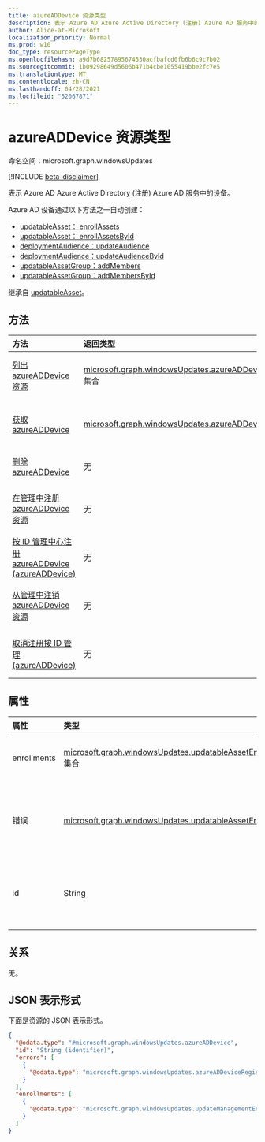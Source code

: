 ```yaml
---
title: azureADDevice 资源类型
description: 表示 Azure AD Azure Active Directory (注册) Azure AD 服务中的设备。
author: Alice-at-Microsoft
localization_priority: Normal
ms.prod: w10
doc_type: resourcePageType
ms.openlocfilehash: a9d7b68257895674530acfbafcd0fb6b6c9c7b02
ms.sourcegitcommit: 1b09298649d5606b471b4cbe1055419bbe2fc7e5
ms.translationtype: MT
ms.contentlocale: zh-CN
ms.lasthandoff: 04/28/2021
ms.locfileid: "52067871"
---
```

# <a name="azureaddevice-resource-type"></a>azureADDevice 资源类型

命名空间：microsoft.graph.windowsUpdates

[!INCLUDE [beta-disclaimer](../../includes/beta-disclaimer.md)]

表示 Azure AD Azure Active Directory (注册) Azure AD 服务中的设备。

Azure AD 设备通过以下方法之一自动创建：
* [updatableAsset： enrollAssets](../api/windowsupdates-updatableasset-enrollassets.md)
* [updatableAsset： enrollAssetsById](../api/windowsupdates-updatableasset-enrollassetsbyid.md)
* [deploymentAudience：updateAudience](../api/windowsupdates-deploymentaudience-updateaudience.md)
* [deploymentAudience：updateAudienceById](../api/windowsupdates-deploymentaudience-updateaudiencebyid.md)
* [updatableAssetGroup：addMembers](../api/windowsupdates-updatableassetgroup-addmembers.md)
* [updatableAssetGroup：addMembersById](../api/windowsupdates-updatableassetgroup-addmembersbyid.md)

继承自 [updatableAsset](../resources/windowsupdates-updatableasset.md)。

## <a name="methods"></a>方法
|方法|返回类型|说明|
|:---|:---|:---|
|[列出 azureADDevice 资源](../api/windowsupdates-updates-list-updatableassets-azureaddevice.md)|[microsoft.graph.windowsUpdates.azureADDevice](../resources/windowsupdates-azureaddevice.md) 集合|获取 [azureADDevice](../resources/windowsupdates-azureaddevice.md) 对象及其属性的列表。|
|[获取 azureADDevice](../api/windowsupdates-azureaddevice-get.md)|[microsoft.graph.windowsUpdates.azureADDevice](../resources/windowsupdates-azureaddevice.md)|读取 [azureADDevice](../resources/windowsupdates-azureaddevice.md) 对象的属性和关系。|
|[删除 azureADDevice](../api/windowsupdates-azureaddevice-delete.md)|无|删除 [azureADDevice](../resources/windowsupdates-azureaddevice.md) 对象。|
|[在管理中注册 azureADDevice 资源](../api/windowsupdates-updatableasset-enrollassets.md)|无|在 [部署服务更新管理中注册 azureADDevice](../resources/windowsupdates-azureaddevice.md) 资源。|
|[按 ID 管理中心注册 azureADDevice (azureADDevice) ](../api/windowsupdates-updatableasset-enrollassetsbyid.md)|无|在 [部署服务更新管理中注册 azureADDevice](../resources/windowsupdates-azureaddevice.md) 资源。|
|[从管理中注销 azureADDevice 资源](../api/windowsupdates-updatableasset-unenrollassets.md)|无|从部署服务的更新管理中注销 [azureADDevice](../resources/windowsupdates-azureaddevice.md) 资源。|
|[取消注册按 ID 管理 (azureADDevice) ](../api/windowsupdates-updatableasset-unenrollassetsbyid.md)|无|从部署服务的更新管理中注销 [azureADDevice](../resources/windowsupdates-azureaddevice.md) 资源。|

## <a name="properties"></a>属性
|属性|类型|说明|
|:---|:---|:---|
|enrollments|[microsoft.graph.windowsUpdates.updatableAssetEnrollment](../resources/windowsupdates-updatableassetenrollment.md) 集合|指定设备注册的服务区域。 只读。 默认情况下返回。|
|错误|[microsoft.graph.windowsUpdates.updatableAssetError](../resources/windowsupdates-updatableasseterror.md) 集合|指定阻止设备注册更新管理或重新记录已部署内容的任何错误。 只读。 默认情况下返回。|
|id|String|设备的标识符。 键。 不可为 null。 只读。 默认情况下返回。 继承自 [updatableAsset](../resources/windowsupdates-updatableasset.md)|

## <a name="relationships"></a>关系
无。

## <a name="json-representation"></a>JSON 表示形式
下面是资源的 JSON 表示形式。
<!-- {
  "blockType": "resource",
  "keyProperty": "id",
  "@odata.type": "microsoft.graph.windowsUpdates.azureADDevice",
  "baseType": "microsoft.graph.windowsUpdates.updatableAsset",
  "openType": false
}
-->
``` json
{
  "@odata.type": "#microsoft.graph.windowsUpdates.azureADDevice",
  "id": "String (identifier)",
  "errors": [
    {
      "@odata.type": "microsoft.graph.windowsUpdates.azureADDeviceRegistrationError"
    }
  ],
  "enrollments": [
    {
      "@odata.type": "microsoft.graph.windowsUpdates.updateManagementEnrollment"
    }
  ]
}
```

